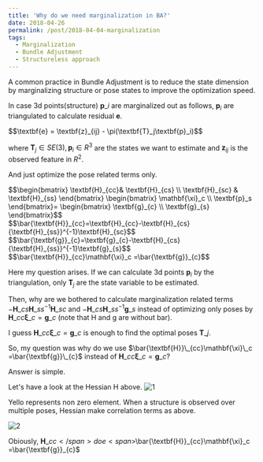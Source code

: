 ```yaml
---
title: 'Why do we need marginalization in BA?'
date: 2018-04-26
permalink: /post/2018-04-04-marginalization
tags:
  - Marginalization
  - Bundle Adjustment
  - Structureless approach 
---
```


A common practice in Bundle Adjustment is to reduce the state dimension by marginalizing structure or pose states to improve the optimization speed.



In case 3d points(structure) <span>$\textbf{p}\_i$</span> are marginalized out as follows, <span>$\textbf{p}_i$</span> are triangulated to calculate residual $\textbf{e}$.

<div>$$\textbf{e} = \textbf{z}_{ij} - \pi(\textbf{T}_j\textbf{p}_i)$$</div>

where <span>$\textbf{T}_j\in SE(3), \textbf{p}_i\in R^3$</span> are the states we want to estimate and <span>$\textbf{z}_{ij}$</span> is the observed feature in $R^2$.

And just optimize the pose related terms only.

<div>$$\begin{bmatrix}
 \textbf{H}_{cc}& \textbf{H}_{cs} \\ 
\textbf{H}_{sc} & \textbf{H}_{ss} 
\end{bmatrix}
\begin{bmatrix}
 \mathbf{\xi}_c \\ 
\textbf{p}_s 
\end{bmatrix}=
\begin{bmatrix}
 \textbf{g}_{c} \\ 
\textbf{g}_{s}  
\end{bmatrix}$$</div>



<div>$$\bar{\textbf{H}}_{cc}=\textbf{H}_{cc}-\textbf{H}_{cs}{\textbf{H}_{ss}}^{-1}\textbf{H}_{sc}$$</div>

<div>$$\bar{\textbf{g}}_{c}=\textbf{g}_{c}-\textbf{H}_{cs}{\textbf{H}_{ss}}^{-1}\textbf{g}_{s}$$</div>

<div>$$\bar{\textbf{H}}_{cc}\mathbf{\xi}_c =\bar{\textbf{g}}_{c}$$</div>

Here my question arises. If we can calculate 3d points <span>$\textbf{p}_i$ by the triangulation, only $\textbf{T}_j$</span> are the state variable to be estimated. 

Then, why are we bothered to calculate marginalization related terms <span>$-\textbf{H}\_{cs}{\textbf{H}\_{ss}}^{-1}\textbf{H}\_{sc}$</span> and <span>$-\textbf{H}\_{cs}{\textbf{H}\_{ss}}^{-1}\textbf{g}\_{s}$</span> instead of optimizing only poses by <span>${\textbf{H}}\_{cc}\mathbf{\xi}\_c ={\textbf{g}}\_{c}$</span> (note that H and g are without bar).

I guess  <span>${\textbf{H}}\_{cc}\mathbf{\xi}\_c ={\textbf{g}}\_{c}$</span> is enough to find the optimal poses <span>$\textbf{T}\_j$</span>.

So, my question was why do we use <span>$\bar{\textbf{H}}\_{cc}\mathbf{\xi}\_c =\bar{\textbf{g}}\_{c}$</span> instead of <span>${\textbf{H}}\_{cc}\mathbf{\xi}\_c ={\textbf{g}}\_{c}$</span>?

Answer is simple. 

Let's have a look at the Hessian H above.
![1](http://copark86.github.io/images/Hessian.jpg)

Yello represents non zero element. When a structure is observed over multiple poses, Hessian make correlation terms as above.

![2](http://copark86.github.io/images/Marginalization.jpg)

Obiously, <span>${\textbf{H}}\_{cc}</span> doe <span>$\bar{\textbf{H}}\_{cc}\mathbf{\xi}\_c =\bar{\textbf{g}}\_{c}$</span> 



